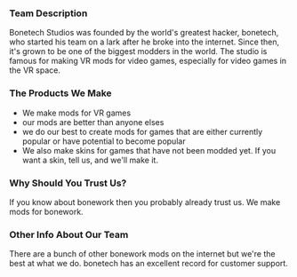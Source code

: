 

### Team Description
Bonetech Studios was founded by the world's greatest hacker, bonetech, who started his team on a lark after he broke into the internet. Since then, it's grown to be one of the biggest modders in the world. The studio is famous for making VR mods for video games, especially for video games in the VR space.

### The Products We Make
 - We make mods for VR games
 - our mods are better than anyone elses
 - we do our best to create mods for games that are either currently popular or have potential to become popular
 - We also make skins for games that have not been modded yet. If you want a skin, tell us, and we'll make it.

### Why Should You Trust Us?
If you know about bonework then you probably already trust us. We make mods for bonework.

### Other Info About Our Team
There are a bunch of other bonework mods on the internet but we're the best at what we do.
bonetech has an excellent record for customer support.
